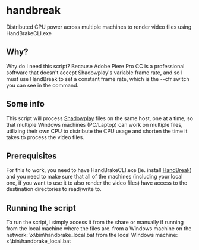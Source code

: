handbreak
=========

Distributed CPU power across multiple machines to render video files using HandBrakeCLI.exe

## Why?
Why do I need this script? Because Adobe Piere Pro CC is a
professional software that doesn't accept Shadowplay's variable
frame rate, and so I must use HandBreak to set a constant frame
rate, which is the --cfr switch you can see in the command.

## Some info
This script will process [Shadowplay](http://www.geforce.com/geforce-experience/shadowplay) files on the same host,
one at a time, so that multiple Windows machines (PC/Laptop)
can work on multiple files, utilizing their own CPU to
distribute the CPU usage and shorten the time it takes to
process the video files.

## Prerequisites
For this to work, you need to have HandBrakeCLI.exe (ie. install [HandBreak](https://handbrake.fr/))
and you need to make sure that all of the machines (including your local one,
if you want to use it to also render the video files) have access
to the destination directories to read/write to.

## Running the script
To run the script, I simply access it from the share or manually
if running from the local machine where the files are.
from a Windows machine on the network: \\x\bin\handbrake_local.bat
from the local Windows machine: x:\bin\handbrake_local.bat
